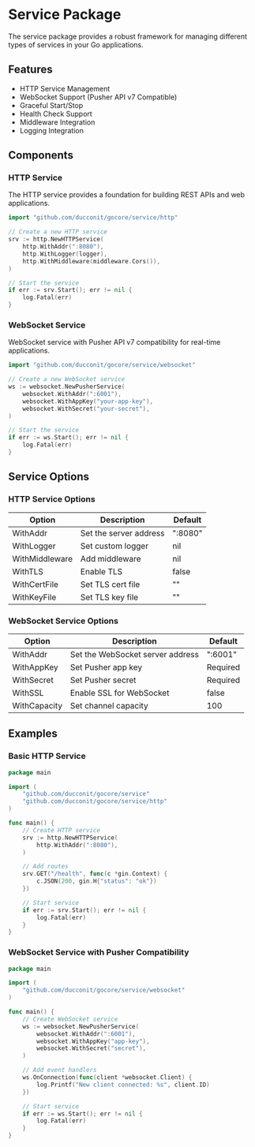 # Service Package

The service package provides a robust framework for managing different types of services in your Go applications.

## Features

- HTTP Service Management
- WebSocket Support (Pusher API v7 Compatible)
- Graceful Start/Stop
- Health Check Support
- Middleware Integration
- Logging Integration

## Components

### HTTP Service

The HTTP service provides a foundation for building REST APIs and web applications.

```go
import "github.com/ducconit/gocore/service/http"

// Create a new HTTP service
srv := http.NewHTTPService(
    http.WithAddr(":8080"),
    http.WithLogger(logger),
    http.WithMiddleware(middleware.Cors()),
)

// Start the service
if err := srv.Start(); err != nil {
    log.Fatal(err)
}
```

### WebSocket Service

WebSocket service with Pusher API v7 compatibility for real-time applications.

```go
import "github.com/ducconit/gocore/service/websocket"

// Create a new WebSocket service
ws := websocket.NewPusherService(
    websocket.WithAddr(":6001"),
    websocket.WithAppKey("your-app-key"),
    websocket.WithSecret("your-secret"),
)

// Start the service
if err := ws.Start(); err != nil {
    log.Fatal(err)
}
```

## Service Options

### HTTP Service Options

| Option | Description | Default |
|--------|-------------|---------|
| WithAddr | Set the server address | ":8080" |
| WithLogger | Set custom logger | nil |
| WithMiddleware | Add middleware | nil |
| WithTLS | Enable TLS | false |
| WithCertFile | Set TLS cert file | "" |
| WithKeyFile | Set TLS key file | "" |

### WebSocket Service Options

| Option | Description | Default |
|--------|-------------|---------|
| WithAddr | Set the WebSocket server address | ":6001" |
| WithAppKey | Set Pusher app key | Required |
| WithSecret | Set Pusher secret | Required |
| WithSSL | Enable SSL for WebSocket | false |
| WithCapacity | Set channel capacity | 100 |

## Examples

### Basic HTTP Service

```go
package main

import (
    "github.com/ducconit/gocore/service"
    "github.com/ducconit/gocore/service/http"
)

func main() {
    // Create HTTP service
    srv := http.NewHTTPService(
        http.WithAddr(":8080"),
    )

    // Add routes
    srv.GET("/health", func(c *gin.Context) {
        c.JSON(200, gin.H{"status": "ok"})
    })

    // Start service
    if err := srv.Start(); err != nil {
        log.Fatal(err)
    }
}
```

### WebSocket Service with Pusher Compatibility

```go
package main

import (
    "github.com/ducconit/gocore/service/websocket"
)

func main() {
    // Create WebSocket service
    ws := websocket.NewPusherService(
        websocket.WithAddr(":6001"),
        websocket.WithAppKey("app-key"),
        websocket.WithSecret("secret"),
    )

    // Add event handlers
    ws.OnConnection(func(client *websocket.Client) {
        log.Printf("New client connected: %s", client.ID)
    })

    // Start service
    if err := ws.Start(); err != nil {
        log.Fatal(err)
    }
}
```
